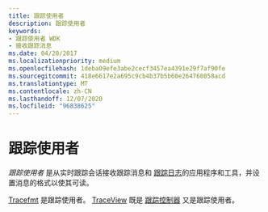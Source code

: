 ```yaml
---
title: 跟踪使用者
description: 跟踪使用者
keywords:
- 跟踪使用者 WDK
- 接收跟踪消息
ms.date: 04/20/2017
ms.localizationpriority: medium
ms.openlocfilehash: 1deba09efe3abe2cecf3457ea4391e29f7af90fe
ms.sourcegitcommit: 418e6617e2a695c9cb4b37b5b60e264760858acd
ms.translationtype: MT
ms.contentlocale: zh-CN
ms.lasthandoff: 12/07/2020
ms.locfileid: "96838625"
---
```

# <a name="trace-consumer"></a>跟踪使用者


*跟踪使用者* 是从实时跟踪会话接收跟踪消息和 [跟踪日志](trace-log.md)的应用程序和工具，并设置消息的格式以使其可读。

[Tracefmt](tracefmt.md) 是跟踪使用者。 [TraceView](traceview.md) 既是 [跟踪控制器](trace-controller.md) 又是跟踪使用者。

 

 





